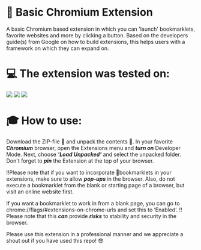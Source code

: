 # :gift: Basic Chromium Extension
A basic Chromium based extension in which you can 'launch' bookmarklets, favorite websites and more by clicking a button. Based on the developers guide(s) from Google on how to build extensions, this helps users with a framework on which they can expand on.

# :computer: The extension was tested on:
<p float="left">
<img src="https://img.shields.io/badge/Brave-FF7139?style=for-the-badge&logo=Brave&logoColor=white">
<img src="https://img.shields.io/badge/Google_chrome-4285F4?style=for-the-badge&logo=Google-chrome&logoColor=white">
<img src="https://img.shields.io/badge/Microsoft_Edge-0078D7?style=for-the-badge&logo=Microsoft-edge&logoColor=white">
<br>
  
# :mortar_board: How to use:
Download the ZIP-file :file_folder: and unpack the contents :open_file_folder:. 
In your favorite ***Chromium*** browser, open the Extensions menu and ***turn on*** Developer Mode. 
Next, choose ***'Load Unpacked'*** and select the unpacked folder. Don't forget to ***pin*** the Extension at the top of your browser.

:bangbang:Please note that if you want to incorporate :bookmark:bookmarklets in your extensions, make sure to allow ***pop-ups*** in the browser. 
Also, do not execute a bookmarklet from the blank or starting page of a browser, but visit an online website first. 

If you want a bookmarklet to work in from a blank page, you can go to chrome://flags/#extensions-on-chrome-urls and set this to ‘Enabled’. :bangbang:Please note that this ***can*** provide ***risks*** to stability and security in the browser. 

Please use this extension in a professional manner and we appreciate a shout out if you have used this repo! :sunglasses: 

